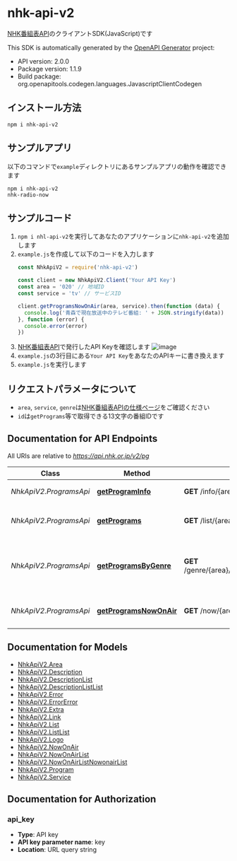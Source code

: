 # nhk-api-v2

[NHK番組表API](https://api-portal.nhk.or.jp/)のクライアントSDK(JavaScript)です

This SDK is automatically generated by the [OpenAPI Generator](https://openapi-generator.tech) project:

- API version: 2.0.0
- Package version: 1.1.9
- Build package: org.openapitools.codegen.languages.JavascriptClientCodegen


## インストール方法

```shell
npm i nhk-api-v2
```


## サンプルアプリ

以下のコマンドで`example`ディレクトリにあるサンプルアプリの動作を確認できます

```shell
npm i nhk-api-v2
nhk-radio-now
```


## サンプルコード

1. `npm i nhl-api-v2`を実行してあなたのアプリケーションに`nhk-api-v2`を追加します
2. `example.js`を作成して以下のコードを入力します
    ```javascript
    const NhkApiV2 = require('nhk-api-v2')

    const client = new NhkApiV2.Client('Your API Key')
    const area = '020' // 地域ID
    const service = 'tv' // サービスID

    client.getProgramsNowOnAir(area, service).then(function (data) {
      console.log('青森で現在放送中のテレビ番組: ' + JSON.stringify(data))
    }, function (error) {
      console.error(error)
    })
    ```
3. [NHK番組表API](https://api-portal.nhk.or.jp/)で発行したAPI Keyを確認します
    ![image](https://user-images.githubusercontent.com/33394676/175258077-22333691-9b1b-43c3-95e5-b61c83d5bf22.png)
4. `example.js`の3行目にある`Your API Key`をあなたのAPIキーに書き換えます
5. `example.js`を実行します


## リクエストパラメータについて

- `area`, `service`, `genre`は[NHK番組表APIの仕様ページ](https://api-portal.nhk.or.jp/doc-request)をご確認ください
- `id`は`getPrograms`等で取得できる13文字の番組IDです


## Documentation for API Endpoints

All URIs are relative to *https://api.nhk.or.jp/v2/pg*

Class | Method | HTTP request | Description
------------ | ------------- | ------------- | -------------
*NhkApiV2.ProgramsApi* | [**getProgramInfo**](docs/ProgramsApi.md#getProgramInfo) | **GET** /info/{area}/{service}/{id}.json | 番組情報を取得します
*NhkApiV2.ProgramsApi* | [**getPrograms**](docs/ProgramsApi.md#getPrograms) | **GET** /list/{area}/{service}/{date}.json | 番組リストを取得します
*NhkApiV2.ProgramsApi* | [**getProgramsByGenre**](docs/ProgramsApi.md#getProgramsByGenre) | **GET** /genre/{area}/{service}/{genre}/{date}.json | 指定されたジャンルの番組リストを取得します
*NhkApiV2.ProgramsApi* | [**getProgramsNowOnAir**](docs/ProgramsApi.md#getProgramsNowOnAir) | **GET** /now/{area}/{service}.json | 放送中の番組リストを取得します


## Documentation for Models

 - [NhkApiV2.Area](docs/Area.md)
 - [NhkApiV2.Description](docs/Description.md)
 - [NhkApiV2.DescriptionList](docs/DescriptionList.md)
 - [NhkApiV2.DescriptionListList](docs/DescriptionListList.md)
 - [NhkApiV2.Error](docs/Error.md)
 - [NhkApiV2.ErrorError](docs/ErrorError.md)
 - [NhkApiV2.Extra](docs/Extra.md)
 - [NhkApiV2.Link](docs/Link.md)
 - [NhkApiV2.List](docs/List.md)
 - [NhkApiV2.ListList](docs/ListList.md)
 - [NhkApiV2.Logo](docs/Logo.md)
 - [NhkApiV2.NowOnAir](docs/NowOnAir.md)
 - [NhkApiV2.NowOnAirList](docs/NowOnAirList.md)
 - [NhkApiV2.NowOnAirListNowonairList](docs/NowOnAirListNowonairList.md)
 - [NhkApiV2.Program](docs/Program.md)
 - [NhkApiV2.Service](docs/Service.md)


## Documentation for Authorization

### api_key

- **Type**: API key
- **API key parameter name**: key
- **Location**: URL query string
